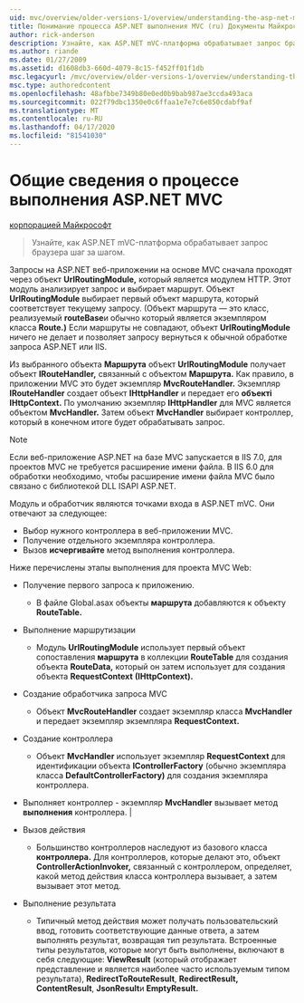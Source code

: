 ```yaml
---
uid: mvc/overview/older-versions-1/overview/understanding-the-asp-net-mvc-execution-process
title: Понимание процесса ASP.NET выполнения MVC (ru) Документы Майкрософт
author: rick-anderson
description: Узнайте, как ASP.NET mVC-платформа обрабатывает запрос браузера шаг за шагом.
ms.author: riande
ms.date: 01/27/2009
ms.assetid: d1608db3-660d-4079-8c15-f452ff01f1db
msc.legacyurl: /mvc/overview/older-versions-1/overview/understanding-the-asp-net-mvc-execution-process
msc.type: authoredcontent
ms.openlocfilehash: 48afbbe7349b80e0ed0b9bab987ae3ccda493aca
ms.sourcegitcommit: 022f79dbc1350e0c6ffaa1e7e7c6e850cdabf9af
ms.translationtype: MT
ms.contentlocale: ru-RU
ms.lasthandoff: 04/17/2020
ms.locfileid: "81541030"
---
```

# <a name="understanding-the-aspnet-mvc-execution-process"></a>Общие сведения о процессе выполнения ASP.NET MVC

[корпорацией Майкрософт](https://github.com/microsoft)

> Узнайте, как ASP.NET mVC-платформа обрабатывает запрос браузера шаг за шагом.

Запросы на ASP.NET веб-приложении на основе MVC сначала проходят через объект **UrlRoutingModule,** который является модулем HTTP. Этот модуль анализирует запрос и выбирает маршрут. Объект **UrlRoutingModule** выбирает первый объект маршрута, который соответствует текущему запросу. (Объект маршрута — это класс, реализуемый **routeBase**и обычно который является экземпляром класса **Route.)** Если маршруты не совпадают, объект **UrlRoutingModule** ничего не делает и позволяет запросу вернуться к обычной обработке запроса ASP.NET или IIS.

Из выбранного объекта **Маршрута** объект **UrlRoutingModule** получает объект **IRouteHandler,** связанный с объектом **Маршрута.** Как правило, в приложении MVC это будет экземпляр **MvcRouteHandler.** Экземпляр **IRouteHandler** создает объект **IHttpHandler** и передает его **объектi IHttpContext.** По умолчанию экземпляр **IHttpHandler** для MVC является объектом **MvcHandler.** Затем объект **MvcHandler** выбирает контроллер, который в конечном итоге будет обрабатывать запрос.

> [!NOTE]
> Если веб-приложение ASP.NET на базе MVC запускается в IIS 7.0, для проектов MVC не требуется расширение имени файла. В IIS 6.0 для обработки необходимо, чтобы расширение имени файла MVC было связано с библиотекой DLL ISAPI ASP.NET.

Модуль и обработчик являются точками входа в ASP.NET mVC. Они отвечают за следующее:

- Выбор нужного контроллера в веб-приложении MVC.
- Получение отдельного экземпляра контроллера.
- Вызов **исчергивайте** метод выполнения контроллера.

Ниже перечислены этапы выполнения для проекта MVC Web:

- Получение первого запроса к приложению. 

    - В файле Global.asax объекты **маршрута** добавляются к объекту **RouteTable.**
- Выполнение маршрутизации 

    - Модуль **UrlRoutingModule** использует первый объект сопоставления **маршрута** в коллекции **RouteTable** для создания объекта **RouteData,** который он затем использует для создания объекта **RequestContext** **(IHttpContext).**
- Создание обработчика запроса MVC 

    - Объект **MvcRouteHandler** создает экземпляр класса **MvcHandler** и передает экземпляр экземпляра **RequestContext.**
- Создание контроллера 

    - Объект **MvcHandler** использует экземпляр **RequestContext** для идентификации объекта **IControllerFactory** (обычно экземпляра класса **DefaultControllerFactory)** для создания экземпляра контроллера.
- Выполняет контроллер - экземпляр **MvcHandler** вызывает метод **выполнения** контроллера. |
- Вызов действия 

    - Большинство контроллеров наследуют из базового класса **контроллера.** Для контроллеров, которые делают это, объект **ControllerActionInvoker,** связанный с контроллером, определяет, какой метод действия класса контроллера вызывает, а затем вызывает этот метод.
- Выполнение результата 

    - Типичный метод действия может получать пользовательский ввод, готовить соответствующие данные ответа, а затем выполнять результат, возвращая тип результата. Встроенные типы результатов, которые могут быть выполнены, включают в себя следующие: **ViewResult** (который отображает представление и является наиболее часто используемым типом результата), **RedirectToRouteResult**, **RedirectResult,** **ContentResult**, **JsonResult**и **EmptyResult.**
